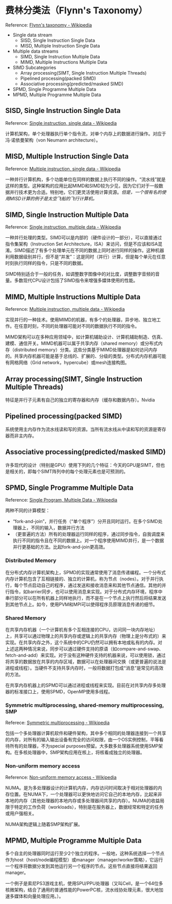 # 费林分类法（Flynn's Taxonomy）

Reference: [Flynn's taxonomy - Wikipedia](https://en.wikipedia.org/wiki/Flynn%27s_taxonomy)

- Single data stream
  - SISD, Single Instruction Single Data
  - MISD, Multiple Instruction Single Data
- Multiple data streams
  - SIMD, Single Instruction Multiple Data
  - MIMD, Multiple Instructions Multiple Data
- SIMD Subcategories
  - Array processing(SIMT, Single Instruction Multiple Threads)
  - Pipelined processing(packed SIMD)
  - Associative processing(predicted/masked SIMD)
- SPMD, Single Programme Multiple Data
- MPMD, Multiple Programme Multiple Data

## SISD, Single Instruction Single Data

Reference: [Single instruction, single data - Wikipedia](https://en.wikipedia.org/wiki/Single_instruction,_single_data)

计算机架构，单个处理器执行单个指令流，对单个内存上的数据进行操作。对应于冯·诺依曼架构（von Neumann architecture）。

## MISD, Multiple Instruction Single Data

Reference: [Multiple instruction, single data - Wikipedia](https://en.wikipedia.org/wiki/Multiple_instruction,_single_data)

一种并行计算机构，多个功能单位在同样的数据上执行不同的操作。“流水线”就是这样的类型。这种架构的应用比起MIMD和SIMD较为少见，因为它们对于一般数据并行技术更为合适。特别地，它们更灵活使用计算资源。*但是，一个很有名的使用MISD计算的例子是太空飞船的飞行计算机。*

## SIMD, Single Instruction Multiple Data

Reference: [Single instruction, multiple data - Wikipedia](https://en.wikipedia.org/wiki/Single_instruction,_multiple_data)

一种并行处理的类型。SIMD可以是内部的（硬件设计的一部分），可以直接通过指令集架构（Instruction Set Architecture，ISA）来访问，但是不应该和ISA混淆。SIMD描述了有多个处理单元在不同的数据上同时进行同样的操作。这种机器利用数据级别并行，但不是“并发”：这是同时（并行）计算，但是每个单元在任意时刻执行同样的指令，只是不同的数据。

SIMD特别适合于一般的任务，如调整数字图像中的对比度，调整数字音频的音量。多数现代CPU设计包括了SIMD指令来增强多媒体使用的性能。

## MIMD, Multiple Instructions Multiple Data

Reference: [Multiple instruction, multiple data - Wikipedia](https://en.wikipedia.org/wiki/Multiple_instruction,_multiple_data)

实现并行的一种技术。使用MIMD的机器，有多个的处理器，异步地、独立地工作。在任意时刻，不同的处理器可能对不同的数据执行不同的指令。

MIMD架构可以在多种应用领域中，如计算机辅助设计、计算机辅助制造、仿真、建模、通信开关。MIMD机器可以属于共享内存（shared memory）或分布式内存（distributed memory）分类。这些分类基于MIMD处理器是如何访问内存的。共享内存机器可能是基于总线的、扩展的、分级的类型。分布式内存机器可能有网格网络（Grid network，hypercube）或mesh连接构图。

## Array processing(SIMT, Single Instruction Multiple Threads)

特征是并行子元素有自己的独立的寄存器和内存（缓存和数据内存）。Nvidia

## Pipelined processing(packed SIMD)

系统使用主内存作为流水线读和写的资源。当所有流水线从中读和写的资源是寄存器而非主内存。

## Associative processing(predicted/masked SIMD)

许多现代的设计（特别是GPU）使用下列的几个特征：今天的GPU是SIMT，但也是相关的，即每个SIMT阵列中的每个处理元素也是可预测的。

## SPMD, Single Programme Multiple Data

Reference: [Single Program, Multiple Data - Wikipedia](https://en.wikipedia.org/wiki/Single_program,_multiple_data)

两种不同的计算模型：
- “fork-and-join”，并行任务（“单个程序”）分开且同时运行。在多个SIMD处理器上，不同的输入，数据并行方法
- （更普遍的方法）所有的处理器运行同样的程序，通过同步指令，自我调度来执行不同的指令且在不同的数据上。对一个程序使用MIMD并行，是一个数据并行更基础的方法。比起fork-and-join更高效。

### Distributed Memory

在分布式内存计算机架构上，SPMD的实现通常使用了消息传递编程。一个分布式内存计算机包含了互相链接的、独立的计算机，称为节点（nodes）。对于并行执行，每个节点启动自己的程序，通过发送和接收消息来和其他节点通信。其他的并行指令，如barrier同步，也可以使用消息来实现。对于分布式内存环境，程序中串行部分可以在所有机器上同样地执行，而不是在一个节点上执行然后将结果发送到其他节点上。如今，使用PVM和MPI可以使得程序员原理消息传递的细节。

### Shared Memory

在共享内存机器（一个计算机有多个互相连接的CPU，访问同一块内存地址）上，共享可以通过物理上的共享内存或逻辑上的共享内存（物理上是分布式的）来实现。在共享内存之外，这个系统中的CPU仍然可以拥有本地或私有的内存。对上述这两种情况来说，同步可以通过硬件支持的原语（如compare-and-swap、fetch-and-add）来实现。对于没有这种硬件支持的机器来说，可以使用锁，通过将共享的数据放在共享的内存区域，数据可以在处理器间交换（或更普遍的说法是进程或线程）。当硬件不支持共享内存时，一般将数据打包成“消息”是常见的高效的方法。

在共享内存机器上的SPMD可以通过进程或线程来实现。目前在对共享内存多处理器的标准接口上，使用SPMD，OpenMP使用多线程。

### Symmetric multiprocessing, shared-memory multiprocessing, SMP

Referece: [Symmetric multiprocessing - Wikipedia](https://en.wikipedia.org/wiki/Symmetric_multiprocessing)

包括一个多处理器计算机软件和硬件架构，其中多个相同的处理器连接到一个共享的内存，对所有的输入输出设备有完全的访问权限，由一个OS实例控制，平等看待所有的处理器，不为special purposes预留。大多数多处理器系统使用SMP架构。在多核处理器中，SMP架构应用在核上，将核看成独立的处理器。

### Non-uniform memory access

Reference: [Non-uniform memory access - Wikipedia](https://en.wikipedia.org/wiki/Non-uniform_memory_access)

NUMA。是为多处理器设计的计算机内存，内存访问时间取决于相对处理器的内存位置。在NUMA下，一个处理器可以更快地访问它自己的本地内存，比起来非本地的内存（其他处理器的本地内存或多处理器间共享的内存）。NUMA的收益局限于特定的工作负荷（workloads），特别是在服务器上，数据经常和特定的任务或用户强相关。

NUMA架构逻辑上随着SMP架构扩展。

## MPMD, Multiple Programme Multiple Data

多个自主的处理器同时运行至少2个独立的程序。一般地，这种系统选择一个节点作为host（host/node编程模型）或manager（manager/worker策略），它运行一个程序将数据分发到其他运行另一个程序的节点。这些节点直接将结果返回manager。

一个例子是索尼PS3游戏主机，使用SPU/PPU处理器（又叫Cell，是一个64位多核微架构，结合了通用的普通性能的PowerPC核，流水线协处理元素，很大地加速多媒体和向量处理应用。）。
